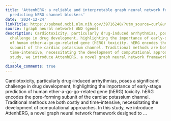 ```yaml
---
title: 'AttenhERG: a reliable and interpretable graph neural network framework for
  predicting hERG channel blockers'
date: '2024-12-24'
linkTitle: https://pubmed.ncbi.nlm.nih.gov/39716240/?utm_source=curl&utm_medium=rss&utm_campaign=pubmed-2&utm_content=1x5bM_TNL8gjogAcnslpo2s2PbDe-61JVM2h9yowOYSiZ7Dkrt&fc=20220919211934&ff=20241224170749&v=2.18.0.post9+e462414
source: (graph neural network) AND (gene)
description: Cardiotoxicity, particularly drug-induced arrhythmias, poses a significant
  challenge in drug development, highlighting the importance of early-stage prediction
  of human ether-a-go-go-related gene (hERG) toxicity. hERG encodes the pore-forming
  subunit of the cardiac potassium channel. Traditional methods are both costly and
  time-intensive, necessitating the development of computational approaches. In this
  study, we introduce AttenhERG, a novel graph neural network framework designed to
  ...
disable_comments: true
---
```

Cardiotoxicity, particularly drug-induced arrhythmias, poses a significant challenge in drug development, highlighting the importance of early-stage prediction of human ether-a-go-go-related gene (hERG) toxicity. hERG encodes the pore-forming subunit of the cardiac potassium channel. Traditional methods are both costly and time-intensive, necessitating the development of computational approaches. In this study, we introduce AttenhERG, a novel graph neural network framework designed to ...